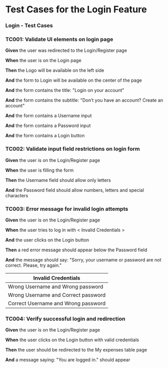 # Test Cases for the Login Feature

### Login - Test Cases

### TC001: Validate UI elements on login page

**Given** the user was redirected to the Login/Register page

**When** the user is on the Login page

**Then** the Logo will be available on the left side

**And** the form to Login will be available on the center of the page

**And** the form contains the title: "Login on your account"

**And** the form contains the subtitle: "Don’t you have an account? Create an account"

**And** the form contains a Username input

**And** the form contains a Password input

**And** the form contains a Login button

### TC002: Validate input field restrictions on login form 

**Given** the user is on the Login/Register page

**When** the user is filling the form

**Then** the Username field should allow only letters

**And** the Password field should allow numbers, letters and special characters 

### TC003: Error message for invalid login attempts

**Given** the user is on the Login/Register page

**When** the user tries to log in with < Invalid Credentials >

**And** the user clicks on the Login button

**Then** a red error message should appear below the Password field

**And** the message should say: "Sorry, your username or password are not correct. Please, try again."

|          Invalid Credentials           |
|----------------------------------------|
|  Wrong Username  and  Wrong password   |
|  Wrong Username  and  Correct password |
|  Correct Username  and  Wrong password |

### TC004: Verify successful login and redirection

**Given** the user is on the Login/Register page

**When** the user clicks on the Login button with valid credentials

**Then** the user should be redirected to the My expenses table page

**And** a message saying: "You are logged in." should appear
